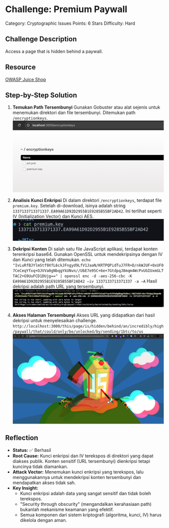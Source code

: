 # Challenge: Premium Paywall

Category: Cryptographic Issues
Points: 6 Stars
Difficulty: Hard

## Challenge Description

Access a page that is hidden behind a paywall.

## Resource

[OWASP Juice Shop](https://juice-shop.herokuapp.com/#/score-board?categories=Cryptographic%20Issues)

## Step-by-Step Solution

1. **Temukan Path Tersembunyi**
   Gunakan Gobuster atau alat sejenis untuk menemukan direktori dan file tersembunyi. Ditemukan path `/encryptionkeys`.
   ![](images/step1-path.png)

2. **Analisis Kunci Enkripsi**
   Di dalam direktori `/encryptionkeys`, terdapat file `premium.key`. Setelah di-download, isinya adalah string `1337133713371337.EA99A61D92D2955B1E9285B55BF2AD42`. Ini terlihat seperti IV (Initialization Vector) dan Kunci AES.
   ![](images/step2-premium.png)

3. **Dekripsi Konten**
   Di salah satu file JavaScript aplikasi, terdapat konten terenkripsi base64. Gunakan OpenSSL untuk mendekripsinya dengan IV dan Kunci yang telah ditemukan.
   `echo "IvLuRfBJYlmStf9XfL6ckJFngyd9LfV1JaaN/KRTPQPidTuJ7FR+D/nkWJUF+0xUF07CeCeqYfxq+OJVVa0gNbqgYkUNvn//UbE7e95C+6e+7GtdpqJ8mqm4WcPvUGIUxmGLTTAC2+G9UuFCD1DUjg==" | openssl enc -d -aes-256-cbc -K EA99A61D92D2955B1E9285B55BF2AD42 –iv 1337133713371337 -a –A`
   Hasil dekripsi adalah path URL yang tersembunyi.
   ![](images/step3-result.png)

4. **Akses Halaman Tersembunyi**
   Akses URL yang didapatkan dari hasil dekripsi untuk menyelesaikan challenge.
   `http://localhost:3000/this/page/is/hidden/behind/an/incredibly/high/paywall/that/could/only/be/unlocked/by/sending/1btc/to/us`
   ![](images/step4-success.png)

## Reflection

- **Status:** ✅ Berhasil
- **Root Cause:** Kunci enkripsi dan IV terekspos di direktori yang dapat diakses publik. Konten sensitif (URL tersembunyi) dienkripsi tetapi kuncinya tidak diamankan.
- **Attack Vector:** Menemukan kunci enkripsi yang terekspos, lalu menggunakannya untuk mendekripsi konten tersembunyi dan mendapatkan akses tidak sah.
- **Key Insight:**
  - Kunci enkripsi adalah data yang sangat sensitif dan tidak boleh terekspos.
  - "Security through obscurity" (mengandalkan kerahasiaan path) bukanlah mekanisme keamanan yang efektif.
  - Semua komponen dari sistem kriptografi (algoritma, kunci, IV) harus dikelola dengan aman.
